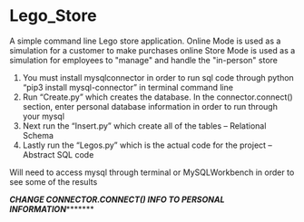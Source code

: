 # Lego_Store
A simple command line Lego store application.
Online Mode is used as a simulation for a customer to make purchases online
Store Mode is used as a simulation for employees to "manage" and handle the "in-person" store


1.	You must install mysqlconnector in order to run sql code through python 
“pip3 install mysql-connector” in terminal command line
2.	Run “Create.py” which creates the database. In the connector.connect() section, enter personal database information in order to run through your mysql
3.	Next run the “Insert.py” which create all of the tables – Relational Schema
4.	Lastly run the “Legos.py” which is the actual code for the project – Abstract SQL code

Will need to access mysql through terminal or MySQLWorkbench in order to see some of the results


*****CHANGE CONNECTOR.CONNECT() INFO TO PERSONAL INFORMATION************
